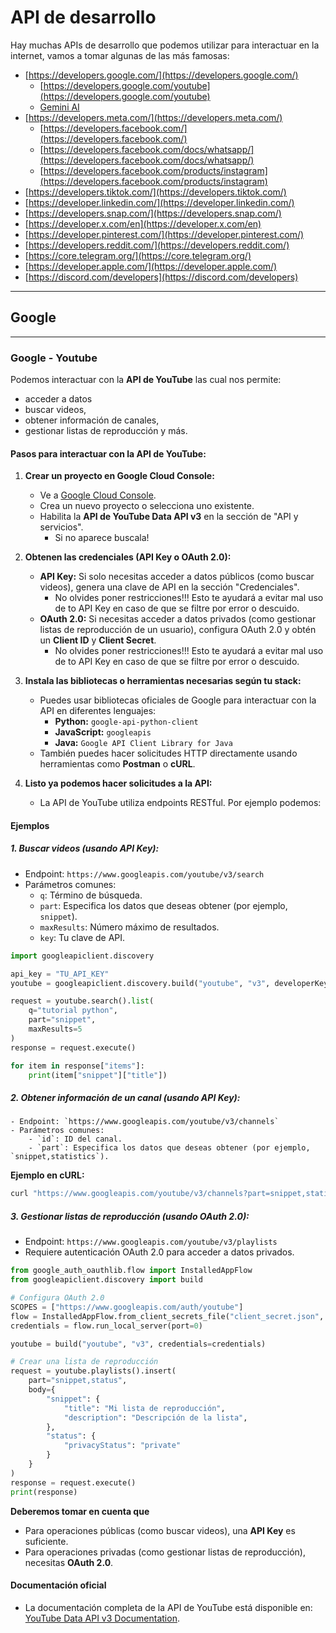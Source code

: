 # API de desarrollo

Hay muchas APIs de desarrollo que podemos utilizar para interactuar en la internet, vamos a tomar algunas de las más famosas:


- [https://developers.google.com/](https://developers.google.com/)
    - [https://developers.google.com/youtube](https://developers.google.com/youtube)
    - [Gemini AI](https://ai.google.dev/gemini-api/docs)
- [https://developers.meta.com/](https://developers.meta.com/)
    - [https://developers.facebook.com/](https://developers.facebook.com/)
    - [https://developers.facebook.com/docs/whatsapp/](https://developers.facebook.com/docs/whatsapp/)
    - [https://developers.facebook.com/products/instagram](https://developers.facebook.com/products/instagram) 
- [https://developers.tiktok.com/](https://developers.tiktok.com/)
- [https://developer.linkedin.com/](https://developer.linkedin.com/)
- [https://developers.snap.com/](https://developers.snap.com/)
- [https://developer.x.com/en](https://developer.x.com/en)
- [https://developer.pinterest.com/](https://developer.pinterest.com/)
- [https://developers.reddit.com/](https://developers.reddit.com/)
- [https://core.telegram.org/](https://core.telegram.org/)
- [https://developer.apple.com/](https://developer.apple.com/)
- [https://discord.com/developers](https://discord.com/developers)


---

## Google 

---

### Google - Youtube

Podemos interactuar con la **API de YouTube** las cual nos permite:

- acceder a datos
- buscar videos, 
- obtener información de canales, 
- gestionar listas de reproducción y más. 


#### Pasos para interactuar con la API de YouTube:

1. **Crear un proyecto en Google Cloud Console:**
    - Ve a [Google Cloud Console](https://console.cloud.google.com/).
    - Crea un nuevo proyecto o selecciona uno existente.
    - Habilita la **API de YouTube Data API v3** en la sección de "API y servicios".
        - Si no aparece buscala!

2. **Obtenen las credenciales (API Key o OAuth 2.0):**
    - **API Key:** Si solo necesitas acceder a datos públicos (como buscar videos), genera una clave de API en la sección "Credenciales".
        - No olvides poner restricciones!!! Esto te ayudará a evitar mal uso de to API Key en caso de que se filtre por error o descuido.
    - **OAuth 2.0:** Si necesitas acceder a datos privados (como gestionar listas de reproducción de un usuario), configura OAuth 2.0 y obtén un **Client ID** y **Client Secret**.
        - No olvides poner restricciones!!! Esto te ayudará a evitar mal uso de to API Key en caso de que se filtre por error o descuido.

3. **Instala las bibliotecas o herramientas necesarias según tu stack:**
   - Puedes usar bibliotecas oficiales de Google para interactuar con la API en diferentes lenguajes:
     - **Python:** `google-api-python-client`
     - **JavaScript:** `googleapis`
     - **Java:** `Google API Client Library for Java`
   - También puedes hacer solicitudes HTTP directamente usando herramientas como **Postman** o **cURL**.

4. **Listo ya podemos hacer solicitudes a la API:**
   - La API de YouTube utiliza endpoints RESTful. Por ejemplo podemos:

#### Ejemplos

##### 1. **Buscar videos (usando API Key):**
   - Endpoint: `https://www.googleapis.com/youtube/v3/search`
   - Parámetros comunes:
     - `q`: Término de búsqueda.
     - `part`: Especifica los datos que deseas obtener (por ejemplo, `snippet`).
     - `maxResults`: Número máximo de resultados.
     - `key`: Tu clave de API.

```python
import googleapiclient.discovery

api_key = "TU_API_KEY"
youtube = googleapiclient.discovery.build("youtube", "v3", developerKey=api_key)

request = youtube.search().list(
    q="tutorial python",
    part="snippet",
    maxResults=5
)
response = request.execute()

for item in response["items"]:
    print(item["snippet"]["title"])
```

##### 2. **Obtener información de un canal (usando API Key):**
    - Endpoint: `https://www.googleapis.com/youtube/v3/channels`
    - Parámetros comunes:
        - `id`: ID del canal.
        - `part`: Especifica los datos que deseas obtener (por ejemplo, `snippet,statistics`).

**Ejemplo en cURL:**
```bash
curl "https://www.googleapis.com/youtube/v3/channels?part=snippet,statistics&id=UC_x5XG1OV2P6uZZ5FSM9Ttw&key=TU_API_KEY"
```

##### 3. **Gestionar listas de reproducción (usando OAuth 2.0):**

- Endpoint: `https://www.googleapis.com/youtube/v3/playlists`
- Requiere autenticación OAuth 2.0 para acceder a datos privados.

```python
from google_auth_oauthlib.flow import InstalledAppFlow
from googleapiclient.discovery import build

# Configura OAuth 2.0
SCOPES = ["https://www.googleapis.com/auth/youtube"]
flow = InstalledAppFlow.from_client_secrets_file("client_secret.json", SCOPES)
credentials = flow.run_local_server(port=0)

youtube = build("youtube", "v3", credentials=credentials)

# Crear una lista de reproducción
request = youtube.playlists().insert(
    part="snippet,status",
    body={
        "snippet": {
            "title": "Mi lista de reproducción",
            "description": "Descripción de la lista",
        },
        "status": {
            "privacyStatus": "private"
        }
    }
)
response = request.execute()
print(response)
```

**Deberemos tomar en cuenta que**

- Para operaciones públicas (como buscar videos), una **API Key** es suficiente.
- Para operaciones privadas (como gestionar listas de reproducción), necesitas **OAuth 2.0**.

#### Documentación oficial

- La documentación completa de la API de YouTube está disponible en: [YouTube Data API v3 Documentation](https://developers.google.com/youtube/v3).


